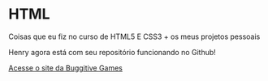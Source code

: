 # HTML
 Coisas que eu fiz no curso de HTML5 E CSS3 + os meus projetos pessoais

Henry agora está com seu repositório funcionando no Github!

<a href="https://henryttwoshoes.github.io/HTML/Exercícios%20Curso%20em%20Vídeo/exercícios%20pessoais/Site%20da%20Buggitive%20Games/index.html">Acesse o site da Buggitive Games</a>
